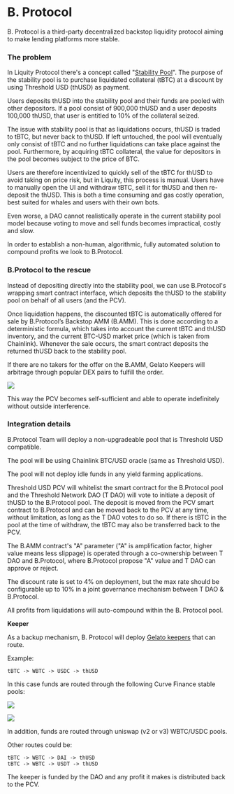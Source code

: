 # B. Protocol

B. Protocol is a third-party decentralized backstop liquidity protocol aiming to make lending platforms more stable.&#x20;

### The problem

In Liquity Protocol there's a concept called "[Stability Pool](https://docs.liquity.org/faq/stability-pool-and-liquidations)". The purpose of the stability pool is to purchase liquidated collateral (tBTC) at a discount by using Threshold USD (thUSD) as payment.&#x20;

Users deposits thUSD into the stability pool and their funds are pooled with other depositors. If a pool consist of 900,000 thUSD and a user deposits 100,000 thUSD, that user is entitled to 10% of the collateral seized.&#x20;

The issue with stability pool is that as liquidations occurs, thUSD is traded to tBTC, but never back to thUSD. If left untouched, the pool will eventually only consist of tBTC and no further liquidations can take place against the pool. Furthermore, by acquiring tBTC collateral, the value for depositors in the pool becomes subject to the price of BTC.&#x20;

Users are therefore incentivized to quickly sell of the tBTC for thUSD to avoid taking on price risk, but in Liquity, this process is manual. Users have to manually open the UI and withdraw tBTC, sell it for thUSD and then re-deposit the thUSD. This is both a time consuming and gas costly operation, best suited for whales and users with their own bots.&#x20;

Even worse, a DAO cannot realistically operate in the current stability pool model because voting to move and sell funds becomes impractical, costly and slow.&#x20;

In order to establish a non-human, algorithmic, fully automated solution to compound profits we look to B.Protocol.&#x20;

### B.Protocol to the rescue

Instead of depositing directly into the stability pool, we can use B.Protocol's wrapping smart contract interface, which deposits the thUSD to the stability pool on behalf of all users (and the PCV).&#x20;

Once liquidation happens, the discounted tBTC is automatically offered for sale by B.Protocol’s Backstop AMM (B.AMM). This is done according to a deterministic formula, which takes into account the current tBTC and thUSD inventory, and the current BTC-USD market price (which is taken from Chainlink). Whenever the sale occurs, the smart contract deposits the returned thUSD back to the stability pool.

If there are no takers for the offer on the B.AMM, Gelato Keepers will arbitrage through popular DEX pairs to fulfill the order.&#x20;

![](../../.gitbook/assets/BProtocolChart.png)

This way the PCV becomes self-sufficient and able to operate indefinitely without outside interference.&#x20;

### Integration details

B.Protocol Team will deploy a non-upgradeable pool that is Threshold USD compatible.

The pool will be using Chainlink BTC/USD oracle (same as Threshold USD).

The pool will not deploy idle funds in any yield farming applications.&#x20;

Threshold USD PCV will whitelist the smart contract for the B.Protocol pool and the Threshold Network DAO (T DAO) will vote to initiate a deposit of thUSD to the B.Protocol pool. The deposit is moved from the PCV smart contract to B.Protocol and can be moved back to the PCV at any time, without limitation, as long as the T DAO votes to do so. If there is tBTC in the pool at the time of withdraw, the tBTC may also be transferred back to the PCV.&#x20;

The B.AMM contract's "A" parameter ("A" is amplification factor​​​, higher value means less slippage) is operated through a co-ownership between T DAO and B.Protocol, where B.Protocol propose "A" value and T DAO can approve or reject.

The discount rate is set to 4% on deployment, but the max rate should be configurable up to 10% in a joint governance mechanism between T DAO & B.Protocol. &#x20;

All profits from liquidations will auto-compound within the B. Protocol pool.&#x20;

**Keeper**

As a backup mechanism, B. Protocol will deploy [Gelato keepers](https://medium.com/gelato-network/introducing-gelato-v2-the-most-reliable-way-to-automate-your-ethereum-smart-contracts-73cd0010599e) that can route.

Example:​

`tBTC -> WBTC -> USDC -> thUSD`

In this case funds are routed through the following Curve Finance stable pools:

![](../../.gitbook/assets/curve-3pool.png)

![](../../.gitbook/assets/curve-ren.png)

In addition, funds are routed through uniswap (v2 or v3) WBTC/USDC pools.&#x20;

Other routes could be:

`tBTC -> WBTC -> DAI -> thUSD`\
`tBTC -> WBTC -> USDT -> thUSD`

The keeper is funded by the DAO and any profit it makes is distributed back to the PCV.

​
